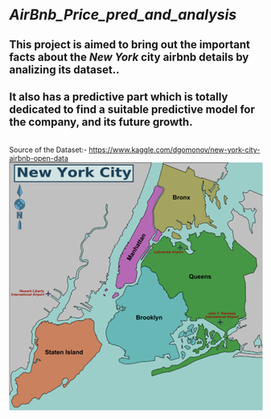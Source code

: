 # _AirBnb_Price_pred_and_analysis_
## This project is aimed to bring out the important facts about the _New_ _York_ city airbnb details by analizing its dataset..
## It also has a predictive part which is totally dedicated to find a suitable predictive model for the company, and its future growth.
\
Source of the Dataset:- https://www.kaggle.com/dgomonov/new-york-city-airbnb-open-data
<img src="airbnb_image/New_York_Map.png">
